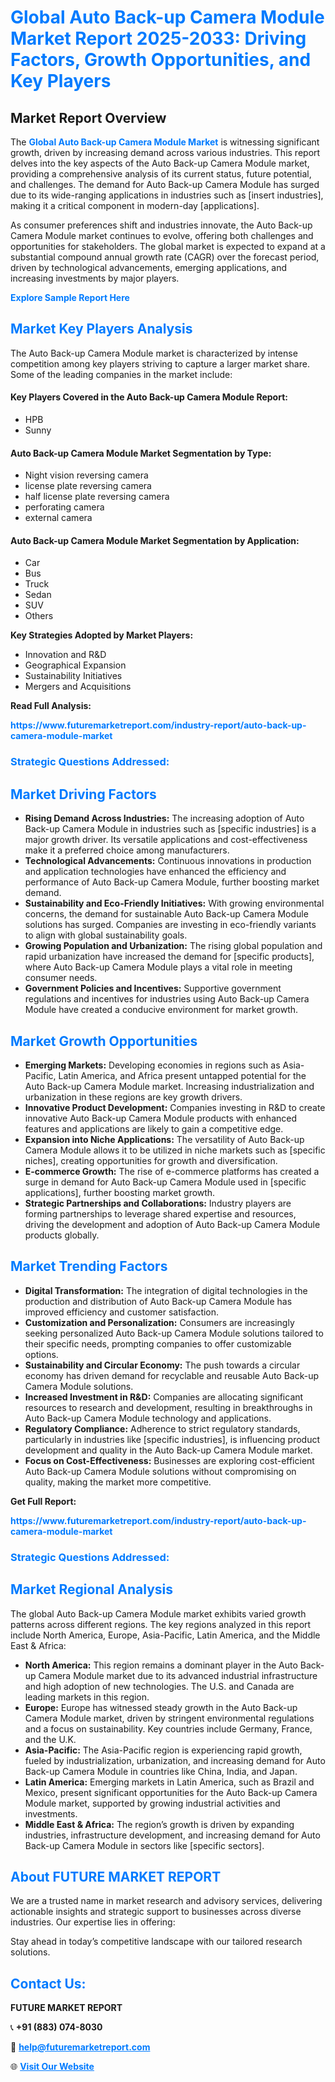 <h1 style="color: #007BFF;">Global Auto Back-up Camera Module Market Report 2025-2033: Driving Factors, Growth Opportunities, and Key Players</h1>

<section id="overview">
<h2>Market Report Overview</h2>
<p>The <a href="https://www.futuremarketreport.com/industry-report/auto-back-up-camera-module-market" style="color: #007BFF; text-decoration: none;"><strong>Global Auto Back-up Camera Module Market</strong></a> is witnessing significant growth, driven by increasing demand across various industries. This report delves into the key aspects of the Auto Back-up Camera Module market, providing a comprehensive analysis of its current status, future potential, and challenges. The demand for Auto Back-up Camera Module has surged due to its wide-ranging applications in industries such as [insert industries], making it a critical component in modern-day [applications].</p>
<p>As consumer preferences shift and industries innovate, the Auto Back-up Camera Module market continues to evolve, offering both challenges and opportunities for stakeholders. The global market is expected to expand at a substantial compound annual growth rate (CAGR) over the forecast period, driven by technological advancements, emerging applications, and increasing investments by major players.</p>
</section>

<section id="overview">
<p><a href="https://www.futuremarketreport.com/request-sample/reportId=52271" style="color: #007BFF; text-decoration: none;"><strong>Explore Sample Report Here</strong></a></p>
</section>

<section id="key-players">
<h2 style="color: #007BFF;">Market Key Players Analysis</h2>
<p>The Auto Back-up Camera Module market is characterized by intense competition among key players striving to capture a larger market share. Some of the leading companies in the market include:</p>
<h4>Key Players Covered in the Auto Back-up Camera Module Report:</h4>
<ul><li>HPB</li><li>Sunny</li></ul>
<h4>Auto Back-up Camera Module Market Segmentation by Type:</h4>
<ul><li>Night vision reversing camera</li><li>license plate reversing camera</li><li>half license plate reversing camera</li><li>perforating camera</li><li>external camera</li></ul>

<h4>Auto Back-up Camera Module Market Segmentation by Application:</h4>
<ul><li>Car</li><li>Bus</li><li>Truck</li><li>Sedan</li><li>SUV</li><li>Others</li></ul>
<p><strong>Key Strategies Adopted by Market Players:</strong></p>
<ul>
<li>Innovation and R&D</li>
<li>Geographical Expansion</li>
<li>Sustainability Initiatives</li>
<li>Mergers and Acquisitions</li>
</ul>
</section>

<section>
<p><strong>Read Full Analysis: </strong></p><a href="https://www.futuremarketreport.com/industry-report/auto-back-up-camera-module-market" style="color: #007BFF; text-decoration: none;"><strong>https://www.futuremarketreport.com/industry-report/auto-back-up-camera-module-market</strong></a>
<h3 style="color: #007BFF;">Strategic Questions Addressed:</h3>
</section>

<section id="driving-factors">
<h2 style="color: #007BFF;">Market Driving Factors</h2>
<ul>
<li><strong>Rising Demand Across Industries:</strong> The increasing adoption of Auto Back-up Camera Module in industries such as [specific industries] is a major growth driver. Its versatile applications and cost-effectiveness make it a preferred choice among manufacturers.</li>
<li><strong>Technological Advancements:</strong> Continuous innovations in production and application technologies have enhanced the efficiency and performance of Auto Back-up Camera Module, further boosting market demand.</li>
<li><strong>Sustainability and Eco-Friendly Initiatives:</strong> With growing environmental concerns, the demand for sustainable Auto Back-up Camera Module solutions has surged. Companies are investing in eco-friendly variants to align with global sustainability goals.</li>
<li><strong>Growing Population and Urbanization:</strong> The rising global population and rapid urbanization have increased the demand for [specific products], where Auto Back-up Camera Module plays a vital role in meeting consumer needs.</li>
<li><strong>Government Policies and Incentives:</strong> Supportive government regulations and incentives for industries using Auto Back-up Camera Module have created a conducive environment for market growth.</li>
</ul>
</section>

<section id="growth-opportunities">
<h2 style="color: #007BFF;">Market Growth Opportunities</h2>
<ul>
<li><strong>Emerging Markets:</strong> Developing economies in regions such as Asia-Pacific, Latin America, and Africa present untapped potential for the Auto Back-up Camera Module market. Increasing industrialization and urbanization in these regions are key growth drivers.</li>
<li><strong>Innovative Product Development:</strong> Companies investing in R&D to create innovative Auto Back-up Camera Module products with enhanced features and applications are likely to gain a competitive edge.</li>
<li><strong>Expansion into Niche Applications:</strong> The versatility of Auto Back-up Camera Module allows it to be utilized in niche markets such as [specific niches], creating opportunities for growth and diversification.</li>
<li><strong>E-commerce Growth:</strong> The rise of e-commerce platforms has created a surge in demand for Auto Back-up Camera Module used in [specific applications], further boosting market growth.</li>
<li><strong>Strategic Partnerships and Collaborations:</strong> Industry players are forming partnerships to leverage shared expertise and resources, driving the development and adoption of Auto Back-up Camera Module products globally.</li>
</ul>
</section>

<section id="trending-factors">
<h2 style="color: #007BFF;">Market Trending Factors</h2>
<ul>
<li><strong>Digital Transformation:</strong> The integration of digital technologies in the production and distribution of Auto Back-up Camera Module has improved efficiency and customer satisfaction.</li>
<li><strong>Customization and Personalization:</strong> Consumers are increasingly seeking personalized Auto Back-up Camera Module solutions tailored to their specific needs, prompting companies to offer customizable options.</li>
<li><strong>Sustainability and Circular Economy:</strong> The push towards a circular economy has driven demand for recyclable and reusable Auto Back-up Camera Module solutions.</li>
<li><strong>Increased Investment in R&D:</strong> Companies are allocating significant resources to research and development, resulting in breakthroughs in Auto Back-up Camera Module technology and applications.</li>
<li><strong>Regulatory Compliance:</strong> Adherence to strict regulatory standards, particularly in industries like [specific industries], is influencing product development and quality in the Auto Back-up Camera Module market.</li>
<li><strong>Focus on Cost-Effectiveness:</strong> Businesses are exploring cost-efficient Auto Back-up Camera Module solutions without compromising on quality, making the market more competitive.</li>
</ul>
</section>

<section>
<p><strong>Get Full Report: </strong></p><a href="https://www.futuremarketreport.com/industry-report/auto-back-up-camera-module-market" style="color: #007BFF; text-decoration: none;"><strong>https://www.futuremarketreport.com/industry-report/auto-back-up-camera-module-market</strong></a>
<h3 style="color: #007BFF;">Strategic Questions Addressed:</h3>
</section>


<section id="regional-analysis">
<h2 style="color: #007BFF;">Market Regional Analysis</h2>
<p>The global Auto Back-up Camera Module market exhibits varied growth patterns across different regions. The key regions analyzed in this report include North America, Europe, Asia-Pacific, Latin America, and the Middle East & Africa:</p>
<ul>
<li><strong>North America:</strong> This region remains a dominant player in the Auto Back-up Camera Module market due to its advanced industrial infrastructure and high adoption of new technologies. The U.S. and Canada are leading markets in this region.</li>
<li><strong>Europe:</strong> Europe has witnessed steady growth in the Auto Back-up Camera Module market, driven by stringent environmental regulations and a focus on sustainability. Key countries include Germany, France, and the U.K.</li>
<li><strong>Asia-Pacific:</strong> The Asia-Pacific region is experiencing rapid growth, fueled by industrialization, urbanization, and increasing demand for Auto Back-up Camera Module in countries like China, India, and Japan.</li>
<li><strong>Latin America:</strong> Emerging markets in Latin America, such as Brazil and Mexico, present significant opportunities for the Auto Back-up Camera Module market, supported by growing industrial activities and investments.</li>
<li><strong>Middle East & Africa:</strong> The region’s growth is driven by expanding industries, infrastructure development, and increasing demand for Auto Back-up Camera Module in sectors like [specific sectors].</li>
</ul>
</section>

<footer>
<h2 style="color: #007BFF;">About FUTURE MARKET REPORT</h2>
<p>We are a trusted name in market research and advisory services, delivering actionable insights and strategic support to businesses across diverse industries. Our expertise lies in offering:</p>

<p>Stay ahead in today’s competitive landscape with our tailored research solutions.</p>

<h2 style="color: #007BFF;">Contact Us:</h2>
<p><strong>FUTURE MARKET REPORT</strong></p>
<p>📞 <strong>+91 (883) 074-8030</strong></p>
<p>📧 <strong><a href="mailto:help@futuremarketreport.com" style="color: #007BFF;">help@futuremarketreport.com</a></strong></p>
<p>🌐 <strong><a href="https://www.futuremarketreport.com/" style="color: #007BFF;">Visit Our Website</a></strong></p>
</footer>